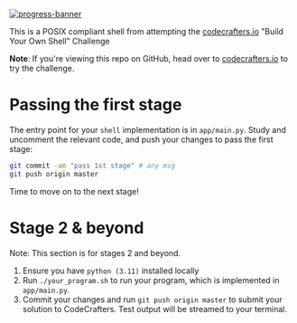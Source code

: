 [![progress-banner](https://backend.codecrafters.io/progress/shell/9916df14-b6ad-4b4b-997a-f8aa3996d4df)](https://app.codecrafters.io/users/codecrafters-bot?r=2qF)

This is a POSIX compliant shell from attempting the [codecrafters.io](https://codecrafters.io) "Build Your Own Shell" Challenge

**Note**: If you're viewing this repo on GitHub, head over to
[codecrafters.io](https://codecrafters.io) to try the challenge.

# Passing the first stage

The entry point for your `shell` implementation is in `app/main.py`. Study and
uncomment the relevant code, and push your changes to pass the first stage:

```sh
git commit -am "pass 1st stage" # any msg
git push origin master
```

Time to move on to the next stage!

# Stage 2 & beyond

Note: This section is for stages 2 and beyond.

1. Ensure you have `python (3.11)` installed locally
1. Run `./your_program.sh` to run your program, which is implemented in
   `app/main.py`.
1. Commit your changes and run `git push origin master` to submit your solution
   to CodeCrafters. Test output will be streamed to your terminal.
